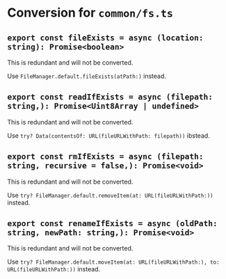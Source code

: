# Conversion for `common/fs.ts`

## `export const fileExists = async (location: string): Promise<boolean>`

This is redundant and will not be converted.

Use `FileManager.default.fileExists(atPath:)` instead.

## `export const readIfExists = async (filepath: string,): Promise<Uint8Array | undefined>`

This is redundant and will not be converted.

Use `try? Data(contentsOf: URL(fileURLWithPath: filepath))` ibstead.

## `export const rmIfExists = async (filepath: string, recursive = false,): Promise<void>`

This is redundant and will not be converted.

Use `try? FileManager.default.removeItem(at: URL(fileURLWithPath:))` instead.

## `export const renameIfExists = async (oldPath: string, newPath: string,): Promise<void>`

This is redundant and will not be converted.

Use `try? FileManager.default.moveItem(at: URL(fileURLWithPath:), to: URL(fileURLWithPath:))` instead.
